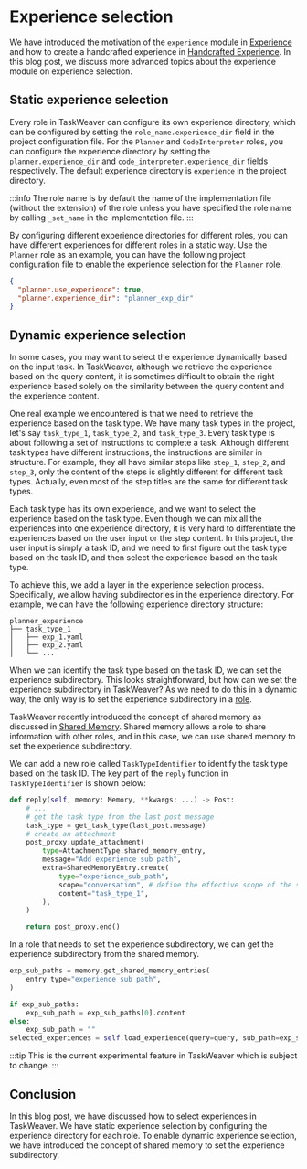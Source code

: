 # Experience selection

We have introduced the motivation of the `experience` module in [Experience](/docs/customization/experience) 
and how to create a handcrafted experience in [Handcrafted Experience](/docs/customization/experience/handcrafted_experience).
In this blog post, we discuss more advanced topics about the experience module on experience selection.

## Static experience selection

Every role in TaskWeaver can configure its own experience directory, which can be configured 
by setting the `role_name.experience_dir` field in the project configuration file.
For the `Planner` and `CodeInterpreter` roles, you can configure the experience directory
by setting the `planner.experience_dir` and `code_interpreter.experience_dir` fields respectively.
The default experience directory is `experience` in the project directory.



:::info
The role name is by default the name of the implementation file (without the extension) of the role unless
you have specified the role name by calling `_set_name` in the implementation file.
:::

By configuring different experience directories for different roles, 
you can have different experiences for different roles in a static way.
Use the `Planner` role as an example, you can have the following project configuration file 
to enable the experience selection for the `Planner` role.

```json
{
  "planner.use_experience": true,
  "planner.experience_dir": "planner_exp_dir"
}
```

<!-- truncate -->

## Dynamic experience selection

In some cases, you may want to select the experience dynamically based on the input task.
In TaskWeaver, although we retrieve the experience based on the query content,
it is sometimes difficult to obtain the right experience based solely on the similarity 
between the query content and the experience content. 

One real example we encountered is that we need to retrieve the experience based on the
task type. We have many task types in the project, let's say `task_type_1`, `task_type_2`, and `task_type_3`.
Every task type is about following a set of instructions to complete a task.
Although different task types have different instructions, the instructions are similar in structure.
For example, they all have similar steps like `step_1`, `step_2`, and `step_3`, only 
the content of the steps is slightly different for different task types. 
Actually, even most of the step titles are the same for different task types.

Each task type has its own experience, and we want to select the experience based on the task type.
Even though we can mix all the experiences into one experience directory, it is very hard 
to differentiate the experiences based on the user input or the step content. 
In this project, the user input is simply a task ID, and we need to first figure out the task type based on the task ID,
and then select the experience based on the task type.

To achieve this, we add a layer in the experience selection process. Specifically, we allow
having subdirectories in the experience directory.
For example, we can have the following experience directory structure:

```
planner_experience
├── task_type_1
│   ├── exp_1.yaml
│   ├── exp_2.yaml
│   └── ...
```

When we can identify the task type based on the task ID, we can set the experience subdirectory.
This looks straightforward, but how can we set the experience subdirectory in TaskWeaver?
As we need to do this in a dynamic way, the only way is to set the experience subdirectory in a [role](/docs/concepts/role).

TaskWeaver recently introduced the concept of shared memory as discussed in [Shared Memory](/docs/memory).
Shared memory allows a role to share information with other roles, and in this case, we can use shared memory to set the experience subdirectory.

We can add a new role called `TaskTypeIdentifier` to identify the task type based on the task ID.
The key part of the `reply` function in `TaskTypeIdentifier` is shown below:

```python
def reply(self, memory: Memory, **kwargs: ...) -> Post:
    # ...
    # get the task type from the last post message
    task_type = get_task_type(last_post.message)
    # create an attachment 
    post_proxy.update_attachment(
        type=AttachmentType.shared_memory_entry,
        message="Add experience sub path",
        extra=SharedMemoryEntry.create(
            type="experience_sub_path",
            scope="conversation", # define the effective scope of the shared memory entry to be the whole conversation
            content="task_type_1",
        ),
    )

    return post_proxy.end()
```

In a role that needs to set the experience subdirectory, we can get the experience subdirectory from the shared memory.

```python
exp_sub_paths = memory.get_shared_memory_entries(
    entry_type="experience_sub_path",
)

if exp_sub_paths:
    exp_sub_path = exp_sub_paths[0].content
else:
    exp_sub_path = ""
selected_experiences = self.load_experience(query=query, sub_path=exp_sub_path)
```

:::tip
This is the current experimental feature in TaskWeaver which is subject to change.
:::

## Conclusion

In this blog post, we have discussed how to select experiences in TaskWeaver.
We have static experience selection by configuring the experience directory for each role.
To enable dynamic experience selection, we have introduced the concept of shared memory to set the experience subdirectory.
